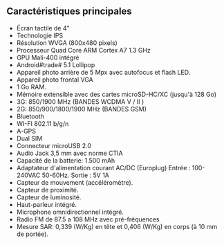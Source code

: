 ## Caractéristiques principales

*	Écran tactile de 4"
*	Technologie IPS
*	Résolution WVGA (800x480 pixels)
*	Processeur Quad Core ARM Cortex A7 1.3 GHz
*	GPU Mali-400 intégré
*	Android#trade# 5.1 Lollipop
*	Appareil photo arrière de 5 Mpx avec autofocus et flash LED.
*	Appareil photo frontal VGA
*	1 Go RAM.
*	Mémoire extensible avec des cartes microSD-HC/XC (jusqu'à 128 Go)
*	3G: 850/1900 MHz (BANDES WCDMA V / II )
*	2G: 850/900/1800/1900 MHz (BANDES GSM)
*	Bluetooth
*	WI-FI 802.11 b/g/n
*	A-GPS
*	Dual SIM
*	Connecteur microUSB 2.0
*	Audio Jack 3,5 mm avec norme CTIA
*	Capacité de la batterie: 1.500 mAh
*	Adaptateur d'alimentation courant AC/DC (Europlug) Entrée : 100-240VAC 50-60Hz. Sortie :  5V 1A
*	Capteur de mouvement (accéléromètre).
*	Capteur de proximité.
*	Capteur de luminosité.
*	Haut-parleur intégré.
*	Microphone omnidirectionnel intégré.
*	Radio FM de 87.5 a 108 MHz avec pré-fréquences
*	Mesure SAR: 0,339 (W/Kg) en tête et 0,406 (W/Kg) en corps (à 10 mm de portée).

